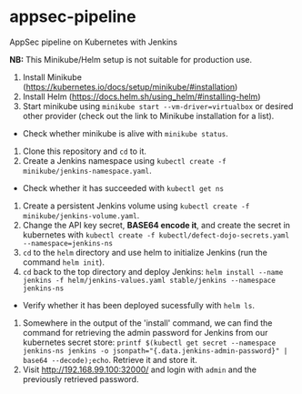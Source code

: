 # appsec-pipeline
AppSec pipeline on Kubernetes with Jenkins

**NB:** This Minikube/Helm setup is not suitable for production use.

1. Install Minikube (https://kubernetes.io/docs/setup/minikube/#installation)
1. Install Helm (https://docs.helm.sh/using_helm/#installing-helm)
1. Start minikube using `minikube start --vm-driver=virtualbox` or desired other provider (check out the link to Minikube installation for a list).
  * Check whether minikube is alive with `minikube status`.
1. Clone this repository and `cd` to it.
1. Create a Jenkins namespace using `kubectl create -f minikube/jenkins-namespace.yaml`. 
  * Check whether it has succeeded with `kubectl get ns`
1. Create a persistent Jenkins volume using `kubectl create -f minikube/jenkins-volume.yaml`.
1. Change the API key secret, **BASE64 encode it**, and create the secret in kubernetes with `kubectl create -f kubectl/defect-dojo-secrets.yaml --namespace=jenkins-ns`
1. `cd` to the `helm`  directory and use helm to initialize Jenkins (run the command `helm init`).
1. `cd` back to the top directory and deploy Jenkins: `helm install --name jenkins -f helm/jenkins-values.yaml stable/jenkins --namespace jenkins-ns`
  * Verify whether it has been deployed sucessfully with `helm ls`.
1. Somewhere in the output of the 'install' command, we can find the command for retrieving the admin password for Jenkins from our kubernetes secret store: `printf $(kubectl get secret --namespace jenkins-ns jenkins -o jsonpath="{.data.jenkins-admin-password}" | base64 --decode);echo`. Retrieve it and store it.
1. Visit http://192.168.99.100:32000/ and login with `admin`  and the previously retrieved password.

